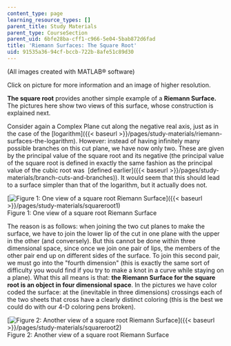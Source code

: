 ```yaml
---
content_type: page
learning_resource_types: []
parent_title: Study Materials
parent_type: CourseSection
parent_uid: 6bfe28ba-cff1-c966-5e04-5bab872d6fad
title: 'Riemann Surfaces: The Square Root'
uid: 91535a36-94cf-bccb-722b-8afe51c89d30
---
```


(All images created with MATLAB® software)

Click on picture for more information and an image of higher resolution.

**The square root** provides another simple example of a **Riemann Surface.** The pictures here show two views of this surface, whose construction is explained next.

Consider again a Complex Plane cut along the negative real axis, just as in the case of the [logarithm]({{< baseurl >}}/pages/study-materials/riemann-surfaces-the-logarithm). However: instead of having infinitely many possible branches on this cut plane, we have now only two. These are given by the principal value of the square root and its negative (the principal value of the square root is defined in exactly the same fashion as the principal value of the cubic root was  [defined earlier]({{< baseurl >}}/pages/study-materials/branch-cuts-and-branches)). It would seem that this should lead to a surface simpler than that of the logarithm, but it actually does not.

[![Figure 1: One view of a square root Riemann Surface](/courses/mathematics/18-04-complex-variables-with-applications-fall-1999/study-materials/riem_sqrt_Z_bv.GIF)]({{< baseurl >}}/pages/study-materials/squareroot1)  
Figure 1: One view of a square root Riemann Surface

The reason is as follows: when joining the two cut planes to make the surface, we have to join the lower lip of the cut in one plane with the upper in the other (and conversely). But this cannot be done within three dimensional space, since once we join one pair of lips, the members of the other pair end up on different sides of the surface. To join this second pair, we must go into the "fourth dimension" (this is exactly the same sort of difficulty you would find if you try to make a knot in a curve while staying on a plane). What this all means is that: **the Riemann Surface for the square root is an object in four dimensional space**. In the pictures we have color coded the surface: at the (inevitable in three dimensions) crossings each of the two sheets that cross have a clearly distinct coloring (this is the best we could do with our 4-D coloring pens broken).

[![Figure 2: Another view of a square root Riemann Surface](/courses/mathematics/18-04-complex-variables-with-applications-fall-1999/study-materials/riem_sqrt_Z_sv.GIF)]({{< baseurl >}}/pages/study-materials/squareroot2)  
Figure 2: Another view of a square root Riemann Surface